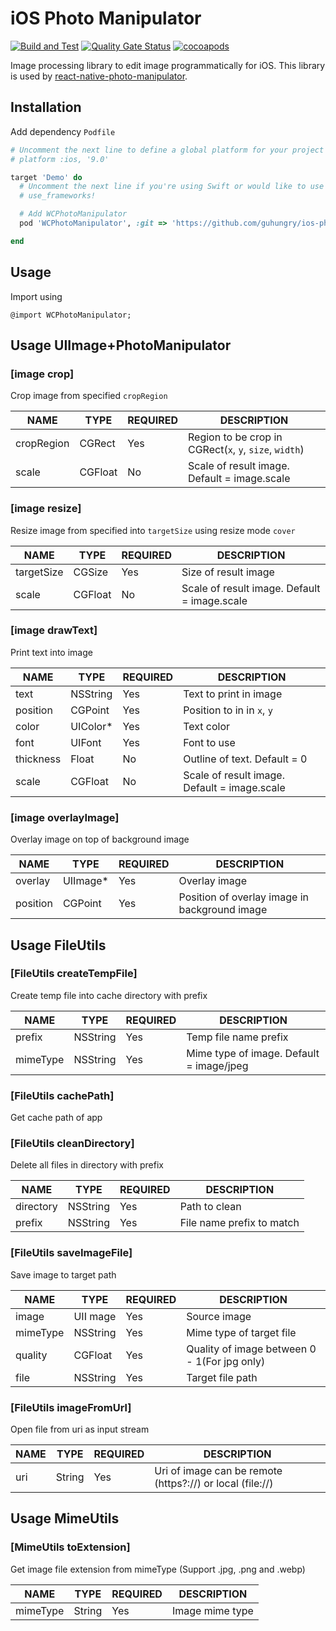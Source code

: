 # iOS Photo Manipulator
[![Build and Test](https://github.com/guhungry/ios-photo-manipulator/actions/workflows/build-and-test.yml/badge.svg)](https://github.com/guhungry/ios-photo-manipulator/actions/workflows/build-and-test.yml)
[![Quality Gate Status](https://sonarcloud.io/api/project_badges/measure?project=guhungry_ios-photo-manipulator&metric=alert_status)](https://sonarcloud.io/dashboard?id=guhungry_ios-photo-manipulator)
[![cocoapods](https://cocoapod-badges.herokuapp.com/v/WCPhotoManipulator/badge.png)](https://cocoapods.org/pods/WCPhotoManipulator)

Image processing library to edit image programmatically for iOS.
This library is used by [react-native-photo-manipulator](https://github.com/guhungry/react-native-photo-manipulator/).

## Installation
Add dependency `Podfile`

```rb
# Uncomment the next line to define a global platform for your project
# platform :ios, '9.0'

target 'Demo' do
  # Uncomment the next line if you're using Swift or would like to use dynamic frameworks
  # use_frameworks!

  # Add WCPhotoManipulator
  pod 'WCPhotoManipulator', :git => 'https://github.com/guhungry/ios-photo-manipulator.git', :tag => 'v1.0.0'

end
```
## Usage
Import using
```objc
@import WCPhotoManipulator;
```

## Usage UIImage+PhotoManipulator

### [image crop]
Crop image from specified `cropRegion`

| NAME       | TYPE                  | REQUIRED | DESCRIPTION                                               |
|------------|-----------------------|----------|-----------------------------------------------------------|
| cropRegion | CGRect                | Yes      | Region to be crop in CGRect(`x`, `y`, `size`, `width`)    |
| scale      | CGFloat               | No       | Scale of result image. Default = image.scale              |

### [image resize]
Resize image from specified into `targetSize` using resize mode `cover`

| NAME       | TYPE                  | REQUIRED | DESCRIPTION                                               |
|------------|-----------------------|----------|-----------------------------------------------------------|
| targetSize | CGSize                | Yes      | Size of result image                                      |
| scale      | CGFloat               | No       | Scale of result image. Default = image.scale              |

### [image drawText]
Print text into image

| NAME       | TYPE                  | REQUIRED | DESCRIPTION                                                            |
|------------|-----------------------|----------|------------------------------------------------------------------------|
| text       | NSString              | Yes      | Text to print in image                                                 |
| position   | CGPoint               | Yes      | Position to in in `x`, `y`                                             |
| color      | UIColor*              | Yes      | Text color                                                             |
| font       | UIFont                | Yes      | Font to use                                                            |
| thickness  | Float                 | No       | Outline of text. Default = 0                                           |
| scale      | CGFloat               | No       | Scale of result image. Default = image.scale                           |

### [image overlayImage]
Overlay image on top of background image

| NAME       | TYPE                  | REQUIRED | DESCRIPTION                                                            |
|------------|-----------------------|----------|------------------------------------------------------------------------|
| overlay    | UIImage*              | Yes      | Overlay image                                                          |
| position   | CGPoint               | Yes      | Position of overlay image in background image                          |


## Usage FileUtils

### [FileUtils createTempFile]
Create temp file into cache directory with prefix

| NAME       | TYPE                  | REQUIRED | DESCRIPTION                                     |
|------------|-----------------------|----------|-------------------------------------------------|
| prefix     | NSString              | Yes      | Temp file name prefix                           |
| mimeType   | NSString              | Yes      | Mime type of image. Default = image/jpeg        |

### [FileUtils cachePath]
Get cache path of app

### [FileUtils cleanDirectory]
Delete all files in directory with prefix

| NAME       | TYPE                  | REQUIRED | DESCRIPTION                                     |
|------------|-----------------------|----------|-------------------------------------------------|
| directory  | NSString              | Yes      | Path to clean                                   |
| prefix     | NSString              | Yes      | File name prefix to match                       |


### [FileUtils saveImageFile]
Save image to target path

| NAME       | TYPE                  | REQUIRED | DESCRIPTION                                               |
|------------|-----------------------|----------|-----------------------------------------------------------|
| image      | UII mage              | Yes      | Source image                                              |
| mimeType   | NSString              | Yes      | Mime type of target file                                  |
| quality    | CGFloat               | Yes      | Quality of image between 0 - 1(For jpg only)              |
| file       | NSString              | Yes      | Target file path                                          |

### [FileUtils imageFromUrl]
Open file from uri as input stream

| NAME       | TYPE                  | REQUIRED | DESCRIPTION                                               |
|------------|-----------------------|----------|-----------------------------------------------------------|
| uri        | String                | Yes      | Uri of image can be remote (https?://) or local (file://) |


## Usage MimeUtils

### [MimeUtils toExtension]
Get image file extension from mimeType (Support .jpg, .png and .webp)

| NAME       | TYPE                  | REQUIRED | DESCRIPTION                                     |
|------------|-----------------------|----------|-------------------------------------------------|
| mimeType   | String                | Yes      | Image mime type                                 |
